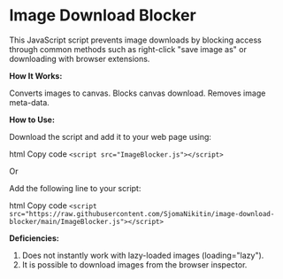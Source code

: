 # Image Download Blocker

This JavaScript script prevents image downloads by blocking access through common methods such as right-click "save image as" or downloading with browser extensions.

**How It Works:**

Converts images to canvas.
Blocks canvas download.
Removes image meta-data.

**How to Use:**

Download the script and add it to your web page using:

html
Copy code
`<script src="ImageBlocker.js"></script>`

Or

Add the following line to your script:

html
Copy code
`<script src="https://raw.githubusercontent.com/SjomaNikitin/image-download-blocker/main/ImageBlocker.js"></script>`

**Deficiencies:**

1. Does not instantly work with lazy-loaded images (loading="lazy").
2. It is possible to download images from the browser inspector.

